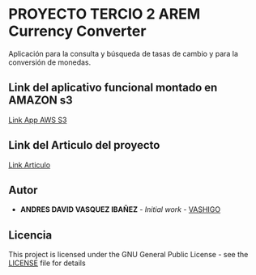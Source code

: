 # PROYECTO TERCIO 2 AREM Currency Converter 
 Aplicación para la consulta y búsqueda de tasas de cambio y para la conversión de monedas. 
 ## Link del aplicativo funcional montado en AMAZON s3
 [Link App AWS S3](http://appeasybank.s3-website-us-west-2.amazonaws.com/lite/signup.html)
 ## Link del Articulo del proyecto
 [Link Articulo](https://docs.google.com/document/d/1FeRlfBMtiEHMyl7nXBI0excvgZAwu_5BgjrkK0MrXWI/edit?usp=sharing)
   
 ## Autor
 * **ANDRES DAVID VASQUEZ IBAÑEZ** - *Initial work* - [VASHIGO](https://github.com/vashigo)
 ## Licencia
 This project is licensed under the GNU General Public License - see the [LICENSE](LICENSE) file for details
